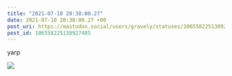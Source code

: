 ```yaml
---
title: "2021-07-10 20:38:00.27"
date: 2021-07-10 20:38:00.27 +00
post_uri: https://mastodon.social/users/gravely/statuses/106558225138927485
post_id: 106558225138927485
---
```

yarp


![](/images/106558225020857202.jpg)

